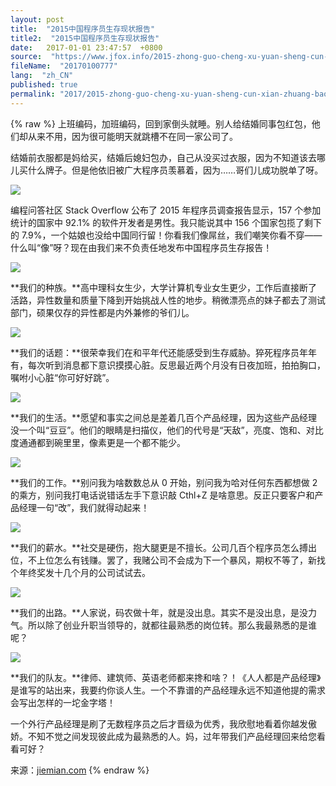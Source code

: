 ```yaml
---
layout: post
title:  "2015中国程序员生存现状报告"
title2:  "2015中国程序员生存现状报告"
date:   2017-01-01 23:47:57  +0800
source:  "https://www.jfox.info/2015-zhong-guo-cheng-xu-yuan-sheng-cun-xian-zhuang-bao-gao.html"
fileName:  "20170100777"
lang:  "zh_CN"
published: true
permalink: "2017/2015-zhong-guo-cheng-xu-yuan-sheng-cun-xian-zhuang-bao-gao.html"
---
```

{% raw %}
上班编码，加班编码，回到家倒头就睡。别人给结婚同事包红包，他们却从来不用，因为很可能明天就跳槽不在同一家公司了。

结婚前衣服都是妈给买，结婚后媳妇包办，自己从没买过衣服，因为不知道该去哪儿买什么牌子。但是他依旧被广大程序员羡慕着，因为……哥们儿成功脱单了呀。

![](/wp-content/uploads/2015/06/7824caf05375a2205ac1278e2fd116fa.jpg.png)

编程问答社区 Stack Overflow 公布了 2015 年程序员调查报告显示，157 个参加统计的国家中 92.1% 的软件开发者是男性。我只能说其中 156 个国家包揽了剩下的 7.9%，一个姑娘也没给中国同行留！你看我们像屌丝，我们嘲笑你看不穿——什么叫“像”呀？现在由我们来不负责任地发布中国程序员生存报告！

![](/wp-content/uploads/2015/06/19c854139fafeba81f5914abd720e706.jpg.png)

**我们的种族。**高中理科女生少，大学计算机专业女生更少，工作后直接断了活路，异性数量和质量下降到开始挑战人性的地步。稍微漂亮点的妹子都去了测试部门，硕果仅存的异性都是内外兼修的爷们儿。

![](/wp-content/uploads/2015/06/f5da5f2373be81fd6f110c70cec9fcac.jpg.png)

**我们的话题：**很荣幸我们在和平年代还能感受到生存威胁。猝死程序员年年有，每次听到消息都下意识摸摸心脏。反思最近两个月没有日夜加班，拍拍胸口，嘱咐小心脏“你可好好跳”。

![](/wp-content/uploads/2015/06/d1054950e8100c0c08b203c7a078d829.jpg.png)

**我们的生活。**愿望和事实之间总是差着几百个产品经理，因为这些产品经理没一个叫“豆豆”。他们的眼睛是扫描仪，他们的代号是“天敌”，亮度、饱和、对比度通通都到碗里里，像素更是一个都不能少。

![](/wp-content/uploads/2015/06/56ff132ea5427370702a767943384f20.jpg.png)

**我们的工作。**别问我为啥数数总从 0 开始，别问我为哈对任何东西都想做 2 的乘方，别问我打电话说错话左手下意识敲 Cthl+Z 是啥意思。反正只要客户和产品经理一句“改”，我们就得动起来！

![](/wp-content/uploads/2015/06/30e84b17e1c5a7e60db9e046c5d40360.jpg.png)

**我们的薪水。**社交是硬伤，抱大腿更是不擅长。公司几百个程序员怎么搏出位，不上位怎么有钱赚。罢了，我赌公司不会成为下一个暴风，期权不等了，新找个年终奖发十几个月的公司试试去。

![](/wp-content/uploads/2015/06/d87cd824338133b9658a44140a13cd2e.jpg.png)

**我们的出路。**人家说，码农做十年，就是没出息。其实不是没出息，是没力气。所以除了创业升职当领导的，就都往最熟悉的岗位转。那么我最熟悉的是谁呢？

![](/wp-content/uploads/2015/06/7715c7d4d79edb8cf8c08a7f75ef8432.jpg.png)

**我们的队友。**律师、建筑师、英语老师都来搀和啥？！《人人都是产品经理》是谁写的站出来，我要约你谈人生。一个不靠谱的产品经理永远不知道他提的需求会写出怎样的一坨金字塔！

一个外行产品经理是刷了无数程序员之后才晋级为优秀，我欣慰地看着你越发傲娇。不知不觉之间发现彼此成为最熟悉的人。妈，过年带我们产品经理回来给您看看可好？

来源：[jiemian.com](/url.php?_src=&amp;isencode=1&amp;content=dGltZT0xNDM0OTgzMDM5OTM2JnVybD1odHRwJTNBJTJGJTJGd3d3LmppZW1pYW4uY29tJTJGYXJ0aWNsZSUyRjMwODI5My5odG1s)
{% endraw %}
